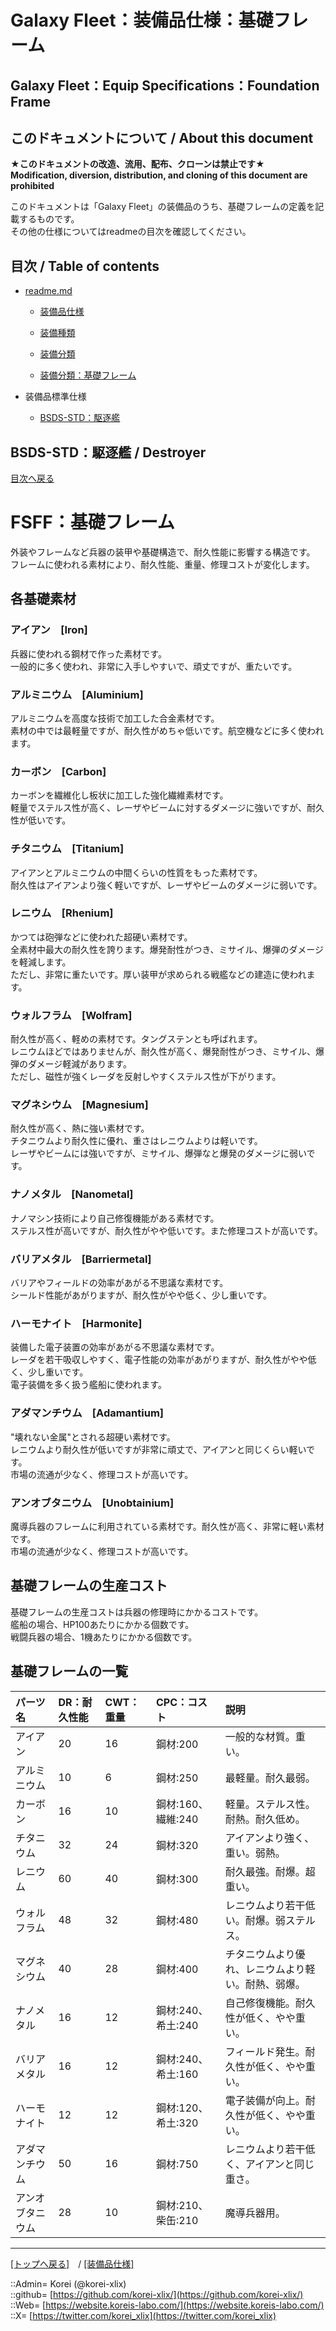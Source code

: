 # Galaxy Fleet：装備品仕様：基礎フレーム

## Galaxy Fleet：Equip Specifications：Foundation Frame

## このドキュメントについて / About this document

**★このドキュメントの改造、流用、配布、クローンは禁止です★**  
    **Modification, diversion, distribution, and cloning of this document are prohibited**  
  
このドキュメントは「Galaxy Fleet」の装備品のうち、基礎フレームの定義を記載するものです。  
その他の仕様についてはreadmeの目次を確認してください。  





## 目次 / Table of contents

* [readme.md](/readme.md)
  * [装備品仕様](/equip/readme.md)
  * [装備種類](/strategypart/readme.md#aEquipKind)
  * [装備分類](/equip/readme.md#aEquipClass)

  * [装備分類：基礎フレーム](/equip/readme.md#aFoundationFrame)

* 装備品標準仕様
  * [BSDS-STD：駆逐艦](#aDestroyer)





## BSDS-STD：駆逐艦 / Destroyer

[目次へ戻る](#目次--table-of-contents)  
  





# FSFF：基礎フレーム <a name="aFoundationFrame"></a>
外装やフレームなど兵器の装甲や基礎構造で、耐久性能に影響する構造です。  
フレームに使われる素材により、耐久性能、重量、修理コストが変化します。  

## 各基礎素材

### アイアン　[Iron]  
兵器に使われる鋼材で作った素材です。  
一般的に多く使われ、非常に入手しやすいで、頑丈ですが、重たいです。  


### アルミニウム　[Aluminium]  
アルミニウムを高度な技術で加工した合金素材です。  
素材の中では最軽量ですが、耐久性がめちゃ低いです。航空機などに多く使われます。  


### カーボン　[Carbon]  
カーボンを繊維化し板状に加工した強化繊維素材です。  
軽量でステルス性が高く、レーザやビームに対するダメージに強いですが、耐久性が低いです。  


### チタニウム　[Titanium]  
アイアンとアルミニウムの中間くらいの性質をもった素材です。  
耐久性はアイアンより強く軽いですが、レーザやビームのダメージに弱いです。  


### レニウム　[Rhenium]  
かつては砲弾などに使われた超硬い素材です。  
全素材中最大の耐久性を誇ります。爆発耐性がつき、ミサイル、爆弾のダメージを軽減します。  
ただし、非常に重たいです。厚い装甲が求められる戦艦などの建造に使われます。  


### ウォルフラム　[Wolfram]  
耐久性が高く、軽めの素材です。タングステンとも呼ばれます。  
レニウムほどではありませんが、耐久性が高く、爆発耐性がつき、ミサイル、爆弾のダメージ軽減があります。  
ただし、磁性が強くレーダを反射しやすくステルス性が下がります。  


### マグネシウム　[Magnesium]  
耐久性が高く、熱に強い素材です。  
チタニウムより耐久性に優れ、重さはレニウムよりは軽いです。  
レーザやビームには強いですが、ミサイル、爆弾なと爆発のダメージに弱いです。  


### ナノメタル　[Nanometal]  
ナノマシン技術により自己修復機能がある素材です。  
ステルス性が高いですが、耐久性がやや低いです。また修理コストが高いです。  


### バリアメタル　[Barriermetal]  
バリアやフィールドの効率があがる不思議な素材です。  
シールド性能があがりますが、耐久性がやや低く、少し重いです。  


### ハーモナイト　[Harmonite]  
装備した電子装置の効率があがる不思議な素材です。  
レーダを若干吸収しやすく、電子性能の効率があがりますが、耐久性がやや低く、少し重いです。   
電子装備を多く扱う艦船に使われます。  


### アダマンチウム　[Adamantium]  
"壊れない金属"とされる超硬い素材です。  
レニウムより耐久性が低いですが非常に頑丈で、アイアンと同じくらい軽いです。  
市場の流通が少なく、修理コストが高いです。  


### アンオブタニウム　[Unobtainium]  
魔導兵器のフレームに利用されている素材です。耐久性が高く、非常に軽い素材です。  
市場の流通が少なく、修理コストが高いです。  



## 基礎フレームの生産コスト
基礎フレームの生産コストは兵器の修理時にかかるコストです。  
艦船の場合、HP100あたりにかかる個数です。  
戦闘兵器の場合、1機あたりにかかる個数です。  



## 基礎フレームの一覧

|パーツ名  |DR：耐久性能  |CWT：重量 |CPC：コスト |説明  |
|:--|:--|:--|:--|:--|
|アイアン          |20 |16 |鋼材:200  |一般的な材質。重い。   |
|アルミニウム      |10 | 6 |鋼材:250  |最軽量。耐久最弱。   |
|カーボン          |16 |10 |鋼材:160、繊維:240  |軽量。ステルス性。耐熱。耐久低め。   |
|チタニウム        |32 |24 |鋼材:320  |アイアンより強く、重い。弱熱。   |
|レニウム          |60 |40 |鋼材:300  |耐久最強。耐爆。超重い。   |
|ウォルフラム      |48 |32 |鋼材:480  |レニウムより若干低い。耐爆。弱ステルス。   |
|マグネシウム      |40 |28 |鋼材:400  |チタニウムより優れ、レニウムより軽い。耐熱、弱爆。  |
|ナノメタル        |16 |12 |鋼材:240、希土:240  |自己修復機能。耐久性が低く、やや重い。  |
|バリアメタル      |16 |12 |鋼材:240、希土:160  |フィールド発生。耐久性が低く、やや重い。   |
|ハーモナイト      |12 |12 |鋼材:120、希土:320  |電子装備が向上。耐久性が低く、やや重い。  |
|アダマンチウム    |50 |16 |鋼材:750  |レニウムより若干低く、アイアンと同じ重さ。  |
|アンオブタニウム  |28 |10 |鋼材:210、柴缶:210  |魔導兵器用。  |












***
[[トップへ戻る]](/readme.md)　/
[[装備品仕様]](/equip/readme.md)  
  
::Admin= Korei (@korei-xlix)  
::github= [https://github.com/korei-xlix/](https://github.com/korei-xlix/)  
::Web= [https://website.koreis-labo.com/](https://website.koreis-labo.com/)  
::X= [https://twitter.com/korei_xlix](https://twitter.com/korei_xlix)  
